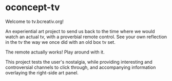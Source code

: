 # oconcept-tv

Welcome to tv.bcreativ.org!

An experiential art project to send us back to the time where we would watch an actual tv, with a proverbial remote control. See your own reflection in the tv the way we once did with an old box tv set.

The remote actually works! Play around with it. 

This project tests the user's nostalgia, while providing interesting and controversial channels to click through, and accompanying information overlaying the right-side art panel. 
